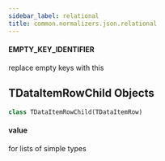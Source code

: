 ```yaml
---
sidebar_label: relational
title: common.normalizers.json.relational
---
```


#### EMPTY\_KEY\_IDENTIFIER

replace empty keys with this

## TDataItemRowChild Objects

```python
class TDataItemRowChild(TDataItemRow)
```

#### value

for lists of simple types

